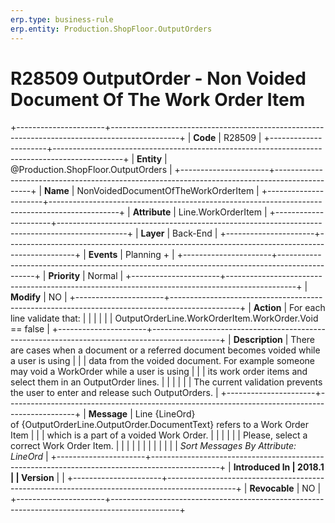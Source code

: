 ```yaml
---
erp.type: business-rule
erp.entity: Production.ShopFloor.OutputOrders
---
```


# R28509 OutputOrder - Non Voided Document Of The Work Order Item
+----------------------+-----------------------------------------------------------------------------------------------+
| **Code**             | R28509                                                                                        |
+----------------------+-----------------------------------------------------------------------------------------------+
| **Entity**           | @Production.ShopFloor.OutputOrders                                                                                   |
+----------------------+-----------------------------------------------------------------------------------------------+
| **Name**             | NonVoidedDocumentOfTheWorkOrderItem                                                           |
+----------------------+-----------------------------------------------------------------------------------------------+
| **Attribute**        | Line.WorkOrderItem                                                                            |
+----------------------+-----------------------------------------------------------------------------------------------+
| **Layer**            | Back-End                                                                                      |
+----------------------+-----------------------------------------------------------------------------------------------+
| **Events**           | Planning +                                                                                    |
+----------------------+-----------------------------------------------------------------------------------------------+
| **Priority**         | Normal                                                                                        |
+----------------------+-----------------------------------------------------------------------------------------------+
| **Modify**           | NO                                                                                            |
+----------------------+-----------------------------------------------------------------------------------------------+
| **Action**           | For each line validate that:                                                                  |
|                      |                                                                                               |
|                      | OutputOrderLine.WorkOrderItem.WorkOrder.Void == false                                         |
+----------------------+-----------------------------------------------------------------------------------------------+
| **Description**      | There are cases when a document or a referred document becomes voided while a user is using   |
|                      | data from the voided document. For example someone may void a WorkOrder while a user is using |
|                      | its work order items and select them in an OutputOrder lines.                                 |
|                      |                                                                                               |
|                      | The current validation prevents the user to enter and release such OutputOrders.              |
+----------------------+-----------------------------------------------------------------------------------------------+
| **Message**          | Line {LineOrd} of {OutputOrderLine.OutputOrder.DocumentText} refers to a Work Order Item      |
|                      | which is a part of a voided Work Order.                                                       |
|                      |                                                                                               |
|                      | Please, select a correct Work Order Item.                                                     |
|                      |                                                                                               |
|                      |                                                                                               |
|                      |                                                                                               |
|                      | *Sort Messages By Attribute: LineOrd*                                                         |
+----------------------+-----------------------------------------------------------------------------------------------+
| **Introduced In      | 2018.1                                                                                        |
| Version**            |                                                                                               |
+----------------------+-----------------------------------------------------------------------------------------------+
| **Revocable**        | NO                                                                                            |
+----------------------+-----------------------------------------------------------------------------------------------+

  

  

  
